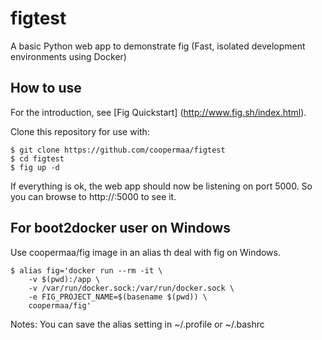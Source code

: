 # figtest

A basic Python web app to demonstrate fig (Fast, isolated development environments using Docker)

## How to use

For the introduction, see [Fig Quickstart] (http://www.fig.sh/index.html).

Clone this repository for use with:

    $ git clone https://github.com/coopermaa/figtest
    $ cd figtest
    $ fig up -d

If everything is ok, the web app should now be listening on port 5000. So you can browse to http://<Your host>:5000 to see it.

## For boot2docker user on Windows

Use coopermaa/fig image in an alias th deal with fig on Windows.

    $ alias fig='docker run --rm -it \
        -v $(pwd):/app \
        -v /var/run/docker.sock:/var/run/docker.sock \
        -e FIG_PROJECT_NAME=$(basename $(pwd)) \
        coopermaa/fig'

Notes: You can save the alias setting in ~/.profile or ~/.bashrc